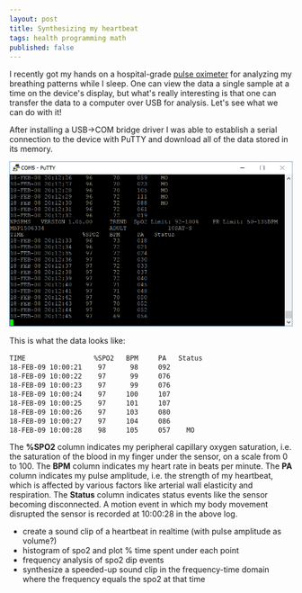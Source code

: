 ```yaml
---
layout: post
title: Synthesizing my heartbeat
tags: health programming math
published: false
---
```


I recently got my hands on a hospital-grade [pulse oximeter](https://en.wikipedia.org/wiki/Pulse_oximetry) for analyzing my breathing patterns while I sleep. One can view the data a single sample at a time on the device's display, but what's really interesting is that one can transfer the data to a computer over USB for analysis. Let's see what we can do with it!

After installing a USB->COM bridge driver I was able to establish a serial connection to the device with PuTTY and download all of the data stored in its memory.

![A screenshot of PuTTY streaming the data](/images/putty.png)

This is what the data looks like:

```
TIME                 %SPO2   BPM     PA   Status 
18-FEB-09 10:00:21    97      98     092         
18-FEB-09 10:00:22    97      99     076         
18-FEB-09 10:00:23    97      99     076         
18-FEB-09 10:00:24    97     100     107         
18-FEB-09 10:00:25    97     101     107         
18-FEB-09 10:00:26    97     103     080         
18-FEB-09 10:00:27    97     104     086         
18-FEB-09 10:00:28    98     105     057    MO     
```

The **%SPO2** column indicates my peripheral capillary oxygen saturation, i.e. the saturation of the blood in my finger under the sensor, on a scale from 0 to 100. The **BPM** column indicates my heart rate in beats per minute. The **PA** column indicates my pulse amplitude, i.e. the strength of my heartbeat, which is affected by various factors like arterial wall elasticity and respiration. The **Status** column indicates status events like the sensor becoming disconnected. A motion event in which my body movement disrupted the sensor is recorded at 10:00:28 in the above log.

- create a sound clip of a heartbeat in realtime (with pulse amplitude as volume?)
- histogram of spo2 and plot % time spent under each point
- frequency analysis of spo2 dip events
- synthesize a speeded-up sound clip in the frequency-time domain where the frequency equals the spo2 at that time
